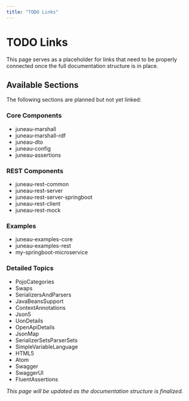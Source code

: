 ```yaml
---
title: "TODO Links"
---
```


# TODO Links

This page serves as a placeholder for links that need to be properly connected once the full documentation structure is in place.

## Available Sections

The following sections are planned but not yet linked:

### Core Components
- juneau-marshall
- juneau-marshall-rdf
- juneau-dto  
- juneau-config
- juneau-assertions

### REST Components
- juneau-rest-common
- juneau-rest-server
- juneau-rest-server-springboot
- juneau-rest-client
- juneau-rest-mock

### Examples
- juneau-examples-core
- juneau-examples-rest
- my-springboot-microservice

### Detailed Topics
- PojoCategories
- Swaps
- SerializersAndParsers
- JavaBeansSupport
- ContextAnnotations
- Json5
- UonDetails
- OpenApiDetails
- JsonMap
- SerializerSetsParserSets
- SimpleVariableLanguage
- HTML5
- Atom
- Swagger
- SwaggerUI
- FluentAssertions

*This page will be updated as the documentation structure is finalized.*

